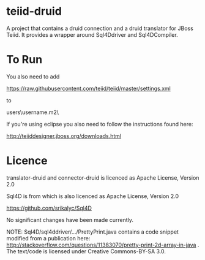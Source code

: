 teiid-druid
===========

A project that contains a druid connection and a druid translator for JBoss Teiid. It provides a wrapper around Sql4Ddriver and Sql4DCompiler.


To Run
========
You also need to add

https://raw.githubusercontent.com/teiid/teiid/master/settings.xml

to

users\username\.m2\


If you're using eclipse you also need to follow the instructions found here:

http://teiiddesigner.jboss.org/downloads.html



Licence
=========

translator-druid and connector-druid is licenced as Apache License, Version 2.0


Sql4D is from which is also licenced as Apache License, Version 2.0

https://github.com/srikalyc/Sql4D


No significant changes have been made currently.




NOTE: Sql4D/sql4ddriver/.../PrettyPrint.java contains a code snippet modified from a publication here: http://stackoverflow.com/questions/11383070/pretty-print-2d-array-in-java . The text/code is licensed under Creative Commons-BY-SA 3.0.
